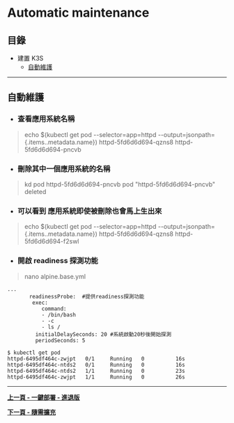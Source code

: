 # Automatic maintenance 

## 目錄

- 建置 K3S
    - [自動維護](#Automatic)
---
<h2 id="auto">自動維護</h2>

- ### 查看應用系統名稱
> echo $(kubectl get pod --selector=app=httpd --output=jsonpath={.items..metadata.name})
httpd-5fd6d6d694-qzns8 httpd-5fd6d6d694-pncvb

- ### 刪除其中一個應用系統的名稱
> kd pod httpd-5fd6d6d694-pncvb
pod "httpd-5fd6d6d694-pncvb" deleted
 

- ### 可以看到 應用系統即使被刪除也會馬上生出來
> echo $(kubectl get pod --selector=app=httpd --output=jsonpath={.items..metadata.name})
httpd-5fd6d6d694-qzns8 httpd-5fd6d6d694-f2swl

- ### 開啟 readiness 探測功能
> nano alpine.base.yml
```
...
       readinessProbe:  #提供readiness探測功能
        exec:
           command:
           - /bin/bash
           - -c
           - ls /
         initialDelaySeconds: 20 #系統啟動20秒後開始探測
         periodSeconds: 5 

$ kubectl get pod
httpd-6495df464c-zwjpt   0/1     Running   0          16s
httpd-6495df464c-ntds2   0/1     Running   0          16s
httpd-6495df464c-ntds2   1/1     Running   0          23s
httpd-6495df464c-zwjpt   1/1     Running   0          26s
```
---
**[上一頁 - 一鍵部署 - 進退版](https://github.com/xuan103/k3s-Enterprise-Application-System/blob/main/Documents/One_step_deployment.md)**

**[下一頁 - 隨需擴充](https://github.com/xuan103/k3s-Enterprise-Application-System/blob/main/Documents/Autoscaling.md)**